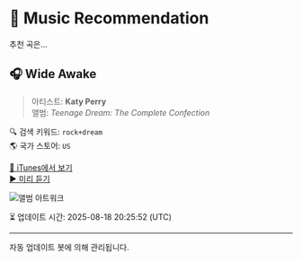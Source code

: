 
# 🎵 Music Recommendation

추천 곡은...

## 🎧 Wide Awake  
> 아티스트: **Katy Perry**  
> 앨범: _Teenage Dream: The Complete Confection_  

🔍 검색 키워드: `rock+dream`  
🌎 국가 스토어: `US`

[🔗 iTunes에서 보기](https://music.apple.com/us/album/wide-awake/716084282?i=716085504&uo=4)  
[▶️ 미리 듣기](https://audio-ssl.itunes.apple.com/itunes-assets/AudioPreview211/v4/8d/9b/92/8d9b9210-586a-3343-60c1-539e12e870da/mzaf_14628147539634790283.plus.aac.p.m4a)

![앨범 아트워크](https://is1-ssl.mzstatic.com/image/thumb/Music116/v4/31/57/b3/3157b3d9-6551-e44e-46c0-488686998a05/13UABIM58339.rgb.jpg/100x100bb.jpg)

⏳ 업데이트 시간: 2025-08-18 20:25:52 (UTC)

---
자동 업데이트 봇에 의해 관리됩니다.
